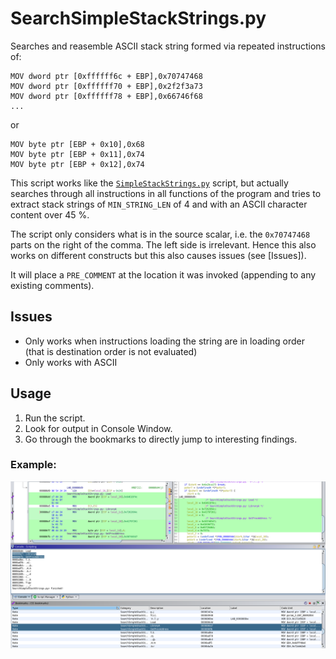 # SearchSimpleStackStrings.py

Searches and reasemble ASCII stack string formed via repeated instructions of:

```
MOV dword ptr [0xffffff6c + EBP],0x70747468
MOV dword ptr [0xffffff70 + EBP],0x2f2f3a73
MOV dword ptr [0xffffff78 + EBP],0x66746f68
...
```

or

```
MOV byte ptr [EBP + 0x10],0x68
MOV byte ptr [EBP + 0x11],0x74
MOV byte ptr [EBP + 0x12],0x74
```

This script works like the [`SimpleStackStrings.py`](SimpleStackStrings.py) script,
but actually searches through all instructions in all functions of the program and
tries to extract stack strings of `MIN_STRING_LEN` of 4 and with an ASCII character
content over 45 %.

The script only considers what is in the source scalar, i.e. the `0x70747468` parts on the right of the comma.
The left side is irrelevant. Hence this also works on different constructs but this also causes issues (see [Issues]).

It will place a `PRE_COMMENT` at the location it was invoked (appending to any existing comments).

## Issues

- Only works when instructions loading the string are in loading order (that is destination order is not evaluated)
- Only works with ASCII

## Usage

1. Run the script.
2. Look for output in Console Window.
3. Go through the bookmarks to directly jump to interesting findings.

### Example:

![Example of SearchSimpleStackStrings.py annotation and bookmarks in Ghidra](SearchSimpleStackStrings.png)



